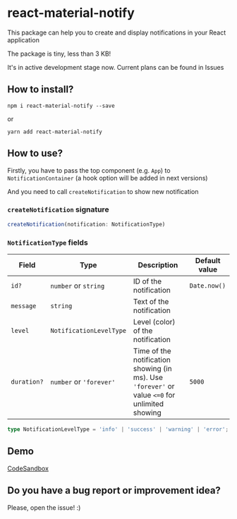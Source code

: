 # react-material-notify

This package can help you to create and display notifications in your React application

The package is tiny, less than 3 KB!

It's in active development stage now. Current plans can be found in Issues

## How to install?
```
npm i react-material-notify --save
```
or
```
yarn add react-material-notify
```

## How to use?
Firstly, you have to pass the top component (e.g. `App`) to `NotificationContainer`
(a hook option will be added in next versions)

And you need to call `createNotification` to show new notification

### `createNotification` signature

```ts
createNotification(notification: NotificationType)
```

### `NotificationType` fields
| Field | Type | Description | Default value |
|-------|------|-------------|-----------------------|
| `id?`      | `number` or `string`      | ID of the notification            | `Date.now()`  |
| `message`  | `string`                  | Text of the notification          |               |
| `level`    | `NotificationLevelType`   | Level (color) of the notification |               |
| `duration?`| `number` or `'forever'`   | Time of the notification showing (in ms). Use `'forever'` or value `<=0` for unlimited showing  | `5000`        |

```ts
type NotificationLevelType = 'info' | 'success' | 'warning' | 'error';
```

## Demo
[CodeSandbox](https://codesandbox.io/s/react-material-notify-demo-c1fkh)

## Do you have a bug report or improvement idea?
Please, open the issue! :)
